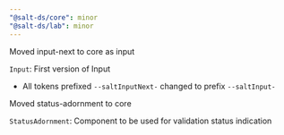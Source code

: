 ```yaml
---
"@salt-ds/core": minor
"@salt-ds/lab": minor
---
```


Moved input-next to core as input

`Input`: First version of Input

- All tokens prefixed `--saltInputNext-` changed to prefix `--saltInput-`

Moved status-adornment to core

`StatusAdornment`: Component to be used for validation status indication
